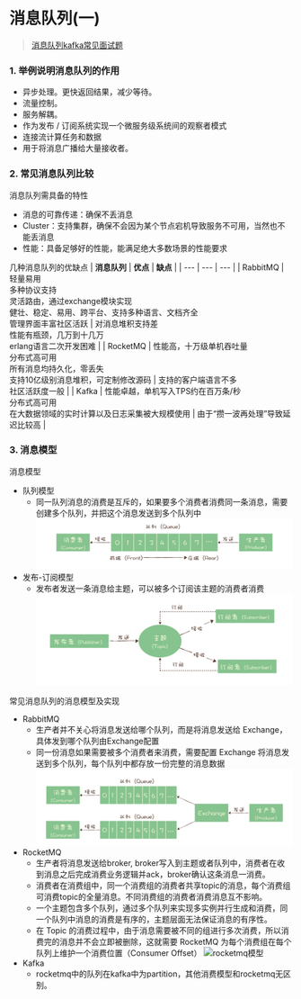 # 消息队列(一)
> [消息队列kafka常见面试题](https://mp.weixin.qq.com/s/vSUQ2d0wo4mu7C-euzImYw)
### **1. 举例说明消息队列的作用**
- 异步处理。更快返回结果，减少等待。
- 流量控制。
- 服务解耦。
- 作为发布 / 订阅系统实现一个微服务级系统间的观察者模式
- 连接流计算任务和数据
- 用于将消息广播给大量接收者。

### **2. 常见消息队列比较**

消息队列需具备的特性
- 消息的可靠传递：确保不丢消息
- Cluster：支持集群，确保不会因为某个节点宕机导致服务不可用，当然也不能丢消息
- 性能：具备足够好的性能，能满足绝大多数场景的性能要求

几种消息队列的优缺点
| **消息队列** | **优点** | **缺点** |
| --- | --- | --- |
| RabbitMQ | 轻量易用<br>多种协议支持<br>灵活路由，通过exchange模块实现<br>健壮、稳定、易用、跨平台、支持多种语言、文档齐全<br>管理界面丰富社区活跃 | 对消息堆积支持差<br>性能有瓶颈，几万到十几万<br>erlang语言二次开发困难 |
| RocketMQ | 性能高，十万级单机吞吐量<br>分布式高可用<br>所有消息均持久化，零丢失<br>支持10亿级别消息堆积，可定制修改源码 | 支持的客户端语言不多<br>社区活跃度一般 | 
| Kafka | 性能卓越，单机写入TPS约在百万条/秒<br>分布式高可用<br>在大数据领域的实时计算以及日志采集被大规模使用 | 由于“攒一波再处理”导致延迟比较高 |


### **3. 消息模型**

消息模型
- 队列模型
    - 同一队列消息的消费是互斥的，如果要多个消费者消费同一条消息，需要创建多个队列，并把这个消息发送到多个队列中
    ![队列模型](images/队列模型.webp)
- 发布-订阅模型
    - 发布者发送一条消息给主题，可以被多个订阅该主题的消费者消费
    ![发布订阅模型](images/发布订阅模型.webp)

常见消息队列的消息模型及实现
- RabbitMQ
    - 生产者并不关心将消息发送给哪个队列，而是将消息发送给 Exchange，具体发到哪个队列由Exchange配置
    - 同一份消息如果需要被多个消费者来消费，需要配置 Exchange 将消息发送到多个队列，每个队列中都存放一份完整的消息数据
    ![rabbitmq模型](images/rabbitmq模型.webp)
- RocketMQ
    - 生产者将消息发送给broker, broker写入到主题或者队列中，消费者在收到消息之后完成消费业务逻辑并ack，broker确认这条消息一消费。
    - 消费者在消费组中，同一个消费组的消费者共享topic的消息，每个消费组可消费topic的全量消息。不同消费组的消费者消费消息互不影响。
    - 一个主题包含多个队列，通过多个队列来实现多实例并行生成和消费，同一个队列中消息的消费是有序的，主题层面无法保证消息的有序性。
    - 在 Topic 的消费过程中，由于消息需要被不同的组进行多次消费，所以消费完的消息并不会立即被删除，这就需要 RocketMQ 为每个消费组在每个队列上维护一个消费位置（Consumer Offset）
    ![rocketmq模型](images/rocketmq模型.webp)
- Kafka
    - rocketmq中的队列在kafka中为partition，其他消费模型和rocketmq无区别。

